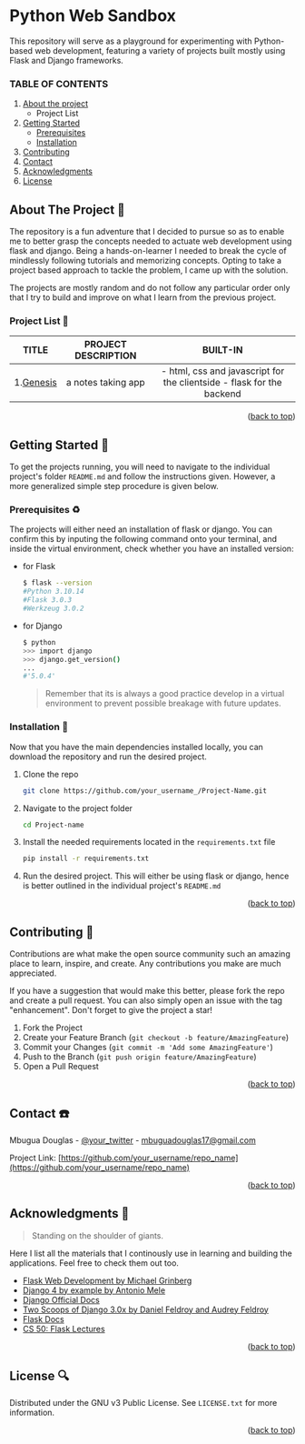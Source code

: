 <!-- create the get back to top link -->
<a name="readme-top"></a>

# **Python Web Sandbox**
 This repository will serve as a playground for experimenting with Python-based web development, featuring a variety of projects built mostly using Flask and Django frameworks.


<!-- TABLE OF CONTENTS IN MARKDOWN -->
### TABLE OF CONTENTS
1. [About the project]()
    - Project List
1. [Getting Started]()
    - [Prerequisites]()
    - [Installation]()
1. [Contributing]()
1. [Contact]()
1. [Acknowledgments]()
1. [License]()


 <!-- TABLE OF CONTENTS IN HTML-->
 <!-- <details>
   <summary>Table of Contents:scroll:</summary>
   <ol>
     <li>
       <a href="#about-the-project">About The Project</a>
       <ul>
         <li><a href="#built-with">Project List</a></li>
       </ul>
     </li>
     <li>
       <a href="#getting-started">Getting Started</a>
       <ul>
         <li><a href="#prerequisites">Prerequisites</a></li>
         <li><a href="#installation">Installation</a></li>
       </ul>
     </li>
     <li><a href="#contributing">Contributing</a></li>
     <li><a href="#contact">Contact</a></li>
     <li><a href="#acknowledgments">Acknowledgments</a></li>
     <li><a href="#license">License</a></li>
   </ol>
 </details> -->


 <!-- ABOUT THE PROJECT -->
 ## About The Project :notebook:

 The repository is a fun adventure that I decided to pursue so as to enable me to better grasp the concepts needed to actuate web development using flask and django. Being a hands-on-learner I needed to break the cycle of mindlessly following tutorials and memorizing concepts. Opting to take a project based approach to tackle the problem, I came up with the solution.

 The projects are mostly random and do not follow any particular order only that I try to build and improve on what I learn from the previous project.

 ### Project List :pencil:


  | TITLE | PROJECT DESCRIPTION | BUILT-IN   |
  |:---:|:---:|:---:|
  | 1.[Genesis]() |a notes taking app|- html, css and javascript for the clientside - flask for the backend|

 <p align="right">(<a href="#readme-top">back to top</a>)</p>


 <!-- GETTING STARTED -->
 ## Getting Started :feet:

 To get the projects running, you will need to navigate to the individual project's folder `README.md` and follow the instructions given. However, a more generalized simple step procedure is given below.

 ### Prerequisites :recycle:

 The projects will either need an installation of flask or django. You can confirm this by inputing the following command onto your terminal, and inside the virtual environment, check whether you have an installed version:

 * for Flask
   ```sh
   $ flask --version
   #Python 3.10.14
   #Flask 3.0.3
   #Werkzeug 3.0.2
   ```

 * for Django
   ```sh
   $ python
   >>> import django
   >>> django.get_version()
   ...
   #'5.0.4'
   ```

   > Remember that its is always a good practice develop in a virtual environment to prevent possible breakage with future updates.

 ### Installation :hammer:

 Now that you have the main dependencies installed locally, you can download the repository and run the desired project.

 1. Clone the repo
    ```sh
    git clone https://github.com/your_username_/Project-Name.git
    ```
 2. Navigate to the project folder
    ```sh
    cd Project-name
    ```
 3. Install the needed requirements located in the `requirements.txt` file
    ```sh
    pip install -r requirements.txt
    ```
 4. Run the desired project. This will either be using flask or django, hence is better outlined in the individual project's `README.md`

 <p align="right">(<a href="#readme-top">back to top</a>)</p>




 <!-- CONTRIBUTING -->
 ## Contributing :speech_balloon:

 Contributions are what make the open source community such an amazing place to learn, inspire, and create. Any contributions you make are much appreciated.

 If you have a suggestion that would make this better, please fork the repo and create a pull request. You can also simply open an issue with the tag "enhancement".
 Don't forget to give the project a star!

 1. Fork the Project
 2. Create your Feature Branch (`git checkout -b feature/AmazingFeature`)
 3. Commit your Changes (`git commit -m 'Add some AmazingFeature'`)
 4. Push to the Branch (`git push origin feature/AmazingFeature`)
 5. Open a Pull Request

 <p align="right">(<a href="#readme-top">back to top</a>)</p>





 <!-- CONTACT -->
 ## Contact :telephone:

 Mbugua Douglas - [@your_twitter](https://twitter.com/your_username) - mbuguadouglas17@gmail.com

 Project Link: [https://github.com/your_username/repo_name](https://github.com/your_username/repo_name)

 <p align="right">(<a href="#readme-top">back to top</a>)</p>


 <!-- ACKNOWLEDGMENTS -->
 ## Acknowledgments :paperclip:
 > Standing on the shoulder of giants.

 Here I list all the materials that I continously use in learning and building the applications. Feel free to check them out too.

 * [Flask Web Development by Michael Grinberg](https://)
 * [Django 4 by example by Antonio Mele](https://)
 * [Django Official Docs](https://docs.djangoproject.com/en/4.0/)
 * [Two Scoops of Django 3.0x by Daniel Feldroy and Audrey Feldroy](https://)
 * [Flask Docs](https://)
 * [CS 50: Flask Lectures](https://)

 <p align="right">(<a href="#readme-top">back to top</a>)</p>


 <!-- LICENSE -->
 ## License :mag:

 Distributed under the GNU v3 Public License. See `LICENSE.txt` for more information.

 <p align="right">(<a href="#readme-top">back to top</a>)</p>

